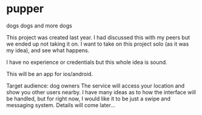 # pupper
dogs dogs and more dogs

This project was created last year. I had discussed this with my peers but we ended up not taking it on. I want to take
on this project solo (as it was my idea), and see what happens.

I have no experience or credentials but this whole idea is sound.

This will be an app for ios/android.

Target audience: dog owners
The service will access your location and show you other users nearby. I have many ideas as to how the interface will
be handled, but for right now, I would like it to be just a swipe and messaging system. Details will come later...
